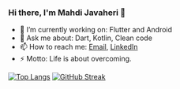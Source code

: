 ### Hi there, I'm Mahdi Javaheri 👋

- 🔭 I’m currently working on: Flutter and Android
- 💬 Ask me about: Dart, Kotlin, Clean code
- 📫 How to reach me: [Email](mailto:m.javaherisaber@gmail.com), [LinkedIn](https://www.linkedin.com/in/javaherisaber)
- ⚡ Motto: Life is about overcoming.

[![Top Langs](https://github-readme-stats.vercel.app/api/top-langs/?username=javaherisaber&layout=compact)](https://github.com/anuraghazra/github-readme-stats)
[![GitHub Streak](https://github-readme-streak-stats.herokuapp.com/?user=javaherisaber&layout=compact&theme=dracula)](https://git.io/streak-stats)
